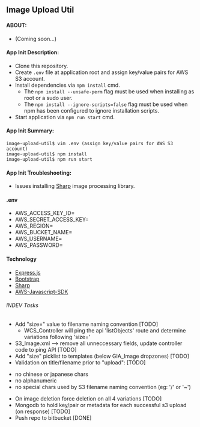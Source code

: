## Image Upload Util

#### ABOUT:
* (Coming soon...)

#### App Init Description:
* Clone this repository.
* Create `.env` file at application root and assign key/value pairs for AWS S3 account.
* Install dependencies via `npm install` cmd.
  - The `npm install --unsafe-perm` flag must be used when installing as root or a sudo user.
  - The `npm install --ignore-scripts=false` flag must be used when npm has been configured to ignore installation scripts.
* Start application via `npm run start` cmd.

#### App Init Summary:
```
image-upload-util$ vim .env (assign key/value pairs for AWS S3 account)
image-upload-util$ npm install
image-upload-util$ npm run start
```

#### App Init Troubleshooting:
* Issues installing [Sharp](https://sharp.pixelplumbing.com/install) image processing library.

#### .env
- AWS_ACCESS_KEY_ID=
- AWS_SECRET_ACCESS_KEY=
- AWS_REGION=
- AWS_BUCKET_NAME=
- AWS_USERNAME=
- AWS_PASSWORD=

#### Technology
* [Express.js](https://expressjs.com/)
* [Bootstrap](https://getbootstrap.com/)
* [Sharp](https://sharp.pixelplumbing.com/install/)
* [AWS-Javascript-SDK](https://docs.aws.amazon.com/AWSJavaScriptSDK/latest/AWS/S3.html/)

###### INDEV Tasks
* Add "size=" value to filename naming convention [TODO]
  - WCS_Controller will ping the api 'listObjects' route and determine variations following 'size='
* S3_Image.xml --> remove all unneccessary fields, update controller code to ping API [TODO]
* Add "size" picklist to templates (below GIA_Image dropzones) [TODO]
* Validation on title/filename prior to "upload": [TODO]
 - no chinese or japanese chars
 - no alphanumeric
 - no special chars used by S3 filename naming convention (eg: '/' or '~')
* On image deletion force deletion on all 4 variations [TODO]
* Mongodb to hold key/pair or metadata for each successful s3 upload (on response) [TODO]
* Push repo to bitbucket [DONE]